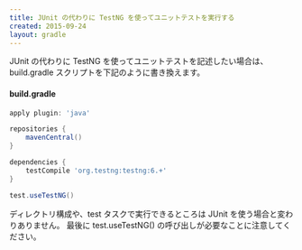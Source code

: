 ```yaml
---
title: JUnit の代わりに TestNG を使ってユニットテストを実行する
created: 2015-09-24
layout: gradle
---
```


JUnit の代わりに TestNG を使ってユニットテストを記述したい場合は、build.gradle スクリプトを下記のように書き換えます。

#### build.gradle

```groovy
apply plugin: 'java'

repositories {
    mavenCentral()
}

dependencies {
    testCompile 'org.testng:testng:6.+'
}

test.useTestNG()
```

ディレクトリ構成や、test タスクで実行できるところは JUnit を使う場合と変わりありません。
最後に test.useTestNG() の呼び出しが必要なことに注意してください。

